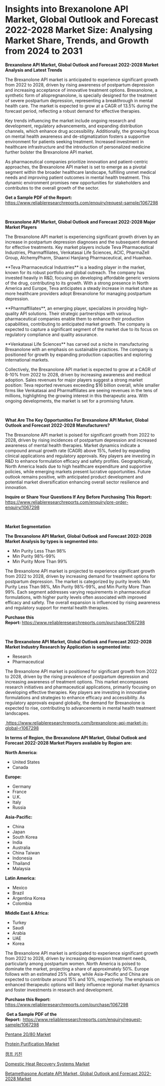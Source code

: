 <p><h1>Insights into Brexanolone API Market, Global Outlook and Forecast 2022-2028 Market Size: Analysing Market Share, Trends, and Growth from 2024 to 2031</h1></p><p><strong>Brexanolone API Market, Global Outlook and Forecast 2022-2028 Market Analysis and Latest Trends</strong></p>
<p><p>The Brexanolone API market is anticipated to experience significant growth from 2022 to 2028, driven by rising awareness of postpartum depression and increasing acceptance of innovative treatment options. Brexanolone, a synthetic form of allopregnanolone, is specially designed for the treatment of severe postpartum depression, representing a breakthrough in mental health care. The market is expected to grow at a CAGR of 13.5% during the forecast period, reflecting a robust demand for effective therapies.</p><p>Key trends influencing the market include ongoing research and development, regulatory advancements, and expanding distribution channels, which enhance drug accessibility. Additionally, the growing focus on mental health awareness and de-stigmatization fosters a supportive environment for patients seeking treatment. Increased investment in healthcare infrastructure and the introduction of personalized medicine further bolster the Brexanolone API market.</p><p>As pharmaceutical companies prioritize innovation and patient-centric approaches, the Brexanolone API market is set to emerge as a pivotal segment within the broader healthcare landscape, fulfilling unmet medical needs and improving patient outcomes in mental health treatment. This dynamic environment promises new opportunities for stakeholders and contributes to the overall growth of the sector.</p></p>
<p><strong>Get a Sample PDF of the Report:&nbsp;</strong> <a href="https://www.reliableresearchreports.com/enquiry/request-sample/1067298">https://www.reliableresearchreports.com/enquiry/request-sample/1067298</a></p>
<p>&nbsp;</p>
<p><strong>Brexanolone API Market, Global Outlook and Forecast 2022-2028 Major Market Players</strong></p>
<p><p>The Brexanolone API market is experiencing significant growth driven by an increase in postpartum depression diagnoses and the subsequent demand for effective treatments. Key market players include Teva Pharmaceutical Industries, Pharmaffiliates, Venkatasai Life Sciences, ACIC, PharmaZell Group, AlchemyPharm, Shaanxi Hanjiang Pharmaceutical, and Huanhao.</p><p>**Teva Pharmaceutical Industries** is a leading player in the market, known for its robust portfolio and global outreach. The company has invested heavily in R&D, focusing on developing affordable generic versions of the drug, contributing to its growth. With a strong presence in North America and Europe, Teva anticipates a steady increase in market share as more healthcare providers adopt Brexanolone for managing postpartum depression.</p><p>**Pharmaffiliates**, an emerging player, specializes in providing high-quality API solutions. Their strategic partnerships with various pharmaceutical companies enable them to enhance their production capabilities, contributing to anticipated market growth. The company is expected to capture a significant segment of the market due to its focus on regulatory compliance and quality assurance.</p><p>**Venkatasai Life Sciences** has carved out a niche in manufacturing Brexanolone with an emphasis on sustainable practices. The company is positioned for growth by expanding production capacities and exploring international markets. </p><p>Collectively, the Brexanolone API market is expected to grow at a CAGR of 8-10% from 2022 to 2028, driven by increasing awareness and medical adoption. Sales revenues for major players suggest a strong market position: Teva reported revenues exceeding $16 billion overall, while smaller firms like Venkatasai and Pharmaffiliates are seeing revenues in the tens of millions, highlighting the growing interest in this therapeutic area. With ongoing developments, the market is set for a promising future.</p></p>
<p>&nbsp;</p>
<p><strong>What Are The Key Opportunities For Brexanolone API Market, Global Outlook and Forecast 2022-2028 Manufacturers?</strong></p>
<p><p>The Brexanolone API market is poised for significant growth from 2022 to 2028, driven by rising incidences of postpartum depression and increased awareness of mental health therapies. Market dynamics indicate a compound annual growth rate (CAGR) above 15%, fueled by expanding clinical applications and regulatory approvals. Key players are investing in R&D to enhance formulation efficacy and safety profiles. Geographically, North America leads due to high healthcare expenditure and supportive policies, while emerging markets present lucrative opportunities. Future outlook remains positive, with anticipated product development and potential market diversification enhancing overall sector resilience and innovation.</p></p>
<p><strong>Inquire or Share Your Questions If Any Before Purchasing This Report:</strong> <a href="https://www.reliableresearchreports.com/enquiry/pre-order-enquiry/1067298">https://www.reliableresearchreports.com/enquiry/pre-order-enquiry/1067298</a></p>
<p>&nbsp;</p>
<p><strong>Market Segmentation</strong></p>
<p><strong>The Brexanolone API Market, Global Outlook and Forecast 2022-2028 Market Analysis by types is segmented into:</strong></p>
<p><ul><li>Min Purity Less Than 98%</li><li>Min Purity 98%-99%</li><li>Min Purity More Than 99%</li></ul></p>
<p><p>The Brexanolone API market is projected to experience significant growth from 2022 to 2028, driven by increasing demand for treatment options for postpartum depression. The market is categorized by purity levels: Min Purity Less Than 98%, Min Purity 98%-99%, and Min Purity More Than 99%. Each segment addresses varying requirements in pharmaceutical formulations, with higher purity levels often associated with improved efficacy and safety. The overall expansion is influenced by rising awareness and regulatory support for mental health therapies.</p></p>
<p><strong>Purchase this Report:&nbsp;</strong><a href="https://www.reliableresearchreports.com/purchase/1067298">https://www.reliableresearchreports.com/purchase/1067298</a></p>
<p>&nbsp;</p>
<p><strong>The Brexanolone API Market, Global Outlook and Forecast 2022-2028 Market Industry Research by Application is segmented into:</strong></p>
<p><ul><li>Research</li><li>Pharmaceutical</li></ul></p>
<p><p>The Brexanolone API market is positioned for significant growth from 2022 to 2028, driven by the rising prevalence of postpartum depression and increasing awareness of treatment options. This market encompasses research initiatives and pharmaceutical applications, primarily focusing on developing effective therapies. Key players are investing in innovative formulations and strategies to enhance efficacy and accessibility. As regulatory approvals expand globally, the demand for Brexanolone is expected to rise, contributing to advancements in mental health treatment landscapes.</p></p>
<p><a href="https://www.reliableresearchreports.com/brexanolone-api-market-in-global-r1067298">&nbsp;https://www.reliableresearchreports.com/brexanolone-api-market-in-global-r1067298</a></p>
<p><strong>In terms of Region, the Brexanolone API Market, Global Outlook and Forecast 2022-2028 Market Players available by Region are:</strong></p>
<p>
    <p> <strong> North America: </strong>
        <ul>
            <li>United States</li>
            <li>Canada</li>
        </ul>
        </p> 
    <p> <strong> Europe: </strong>
        <ul>
            <li>Germany</li>
            <li>France</li>
            <li>U.K.</li>
            <li>Italy</li>
            <li>Russia</li>
        </ul>
        </p> 
    <p> <strong> Asia-Pacific: </strong>
        <ul>
            <li>China</li>
            <li>Japan</li>
            <li>South Korea</li>
            <li>India</li>
            <li>Australia</li>
            <li>China Taiwan</li>
            <li>Indonesia</li>
            <li>Thailand</li>
            <li>Malaysia</li>
        </ul>
        </p> 
    <p> <strong> Latin America: </strong>
        <ul>
            <li>Mexico</li>
            <li>Brazil</li>
            <li>Argentina Korea</li>
            <li>Colombia</li>
        </ul>
        </p> 
    <p> <strong> Middle East & Africa: </strong>
        <ul>
            <li>Turkey</li>
            <li>Saudi</li>
            <li>Arabia</li>
            <li>UAE</li>
            <li>Korea</li>
        </ul>
    </p>
    </p>
<p><p>The Brexanolone API market is anticipated to experience significant growth from 2022 to 2028, driven by increasing depression treatment needs, particularly among postpartum women. North America is poised to dominate the market, projecting a share of approximately 50%. Europe follows with an estimated 25% share, while Asia-Pacific and China are expected to contribute around 15% and 10%, respectively. The emphasis on enhanced therapeutic options will likely influence regional market dynamics and foster investments in research and development.</p></p>
<p><strong>Purchase this Report: </strong><a href="https://www.reliableresearchreports.com/purchase/1067298">https://www.reliableresearchreports.com/purchase/1067298</a></p>
<p>&nbsp;<strong>Get a Sample PDF of the Report:&nbsp;&nbsp;</strong><a href="https://www.reliableresearchreports.com/enquiry/request-sample/1067298">https://www.reliableresearchreports.com/enquiry/request-sample/1067298</a></p>
<p><strong></strong></p>
<p><p><a href="https://issuu.com/reportprime-2/docs/pentane-2080-market-size-2030.pptx_643397018fa180">Pentane 20/80 Market</a></p><p><a href="https://medium.com/@rasaunharrison/analyzing-protein-purification-market-dynamics-and-growth-drivers-and-forecasted-for-period-from-479af593dfbf">Protein Purification Market</a></p><p><a href="https://medium.com/@fitzwjpcorke/%EC%BA%A0%ED%94%84-%ED%82%A4%EC%B9%9C-%EC%8B%9C%EC%9E%A5-%EC%A1%B0%EC%82%AC-%EB%B3%B4%EA%B3%A0%EC%84%9C-2024%EB%85%84%EB%B6%80%ED%84%B0-2031%EB%85%84%EA%B9%8C%EC%A7%80-%EC%97%B0%ED%8F%89%EA%B7%A0-%EC%84%B1%EC%9E%A5%EB%A5%A0-13-5-%EC%9D%98-%EC%8B%9C%EC%9E%A5-%EC%A0%84%EB%A7%9D-%EB%B0%8F-%EC%84%B1%EC%9E%A5-%EA%B0%80%EB%8A%A5%EC%84%B1-9f95f0dac176">캠프 키친</a></p><p><a href="https://www.linkedin.com/pulse/domestic-heat-recovery-systems-market-size-type-ceiling-mountwall-mountcabinet-mount-sndve?trackingId=hQKYwR3pRmW5eOW2EPfODA%3D%3D">Domestic Heat Recovery Systems Market</a></p><p><a href="https://github.com/AKSHATREPORTPRIME/Market-Research-Report-List-6/blob/main/betamethasone-acetate-api-market-global-outlook-and-forecast-2022-2028-market.md">Betamethasone Acetate API Market, Global Outlook and Forecast 2022-2028 Market</a></p></p>
